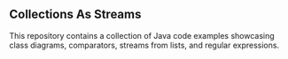 ## Collections As Streams

This repository contains a collection of Java code examples showcasing class diagrams, comparators, streams from lists, and regular expressions.
